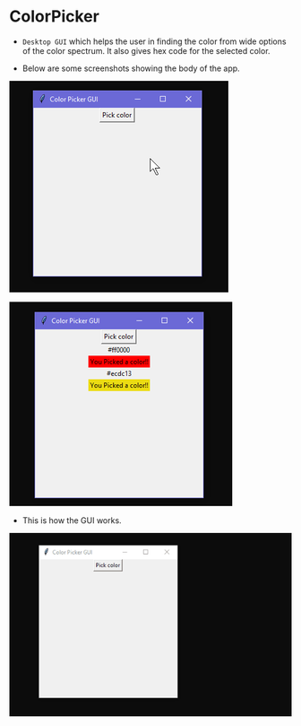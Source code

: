 # ColorPicker
- `Desktop GUI` which helps the user in finding the color from wide options of the color spectrum. It also gives hex code for the selected color.

- Below are some screenshots showing the body of the app.

![Image1](https://github.com/SourabhR23/ColorPicker/blob/master/files/Screenshot%20(9).png)

![Image2](https://github.com/SourabhR23/ColorPicker/blob/master/files/Screenshot%20(11).png)

- This is how the GUI works.

![GIF1](https://github.com/SourabhR23/ColorPicker/blob/master/files/colorpicker.gif)

